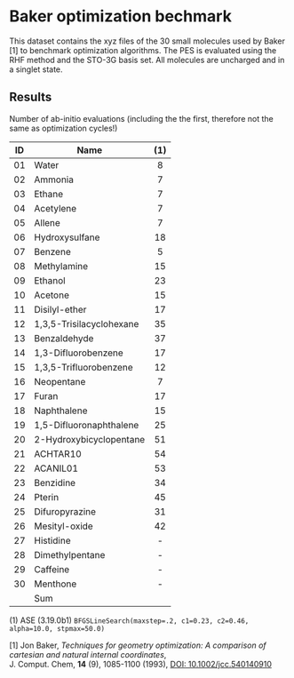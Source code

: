 # Baker optimization bechmark

This dataset contains the xyz files of the 30 small molecules used by Baker [1]
to benchmark optimization algorithms. The PES is evaluated using the RHF
method and the STO-3G basis set. All molecules are uncharged and in a singlet
state.

## Results
Number of ab-initio evaluations (including the the first, therefore not the same as optimization cycles!)

| ID | Name                      | (1) |
|----|---------------------------|:---:|
| 01 | Water                     | 8   |
| 02 | Ammonia                   | 7   |
| 03 | Ethane                    | 7   |
| 04 | Acetylene                 | 7   |
| 05 | Allene                    | 7   |
| 06 | Hydroxysulfane            | 18  |
| 07 | Benzene                   | 5   |
| 08 | Methylamine               | 15  |
| 09 | Ethanol                   | 23  |
| 10 | Acetone                   | 15  |
| 11 | Disilyl-ether             | 17  |
| 12 | 1,3,5-Trisilacyclohexane  | 35  |
| 13 | Benzaldehyde              | 37  |
| 14 | 1,3-Difluorobenzene       | 17  |
| 15 | 1,3,5-Trifluorobenzene    | 12  |
| 16 | Neopentane                | 7   |
| 17 | Furan                     | 17  |
| 18 | Naphthalene               | 15  |
| 19 | 1,5-Difluoronaphthalene   | 25  |
| 20 | 2-Hydroxybicyclopentane   | 51  |
| 21 | ACHTAR10                  | 54  |
| 22 | ACANIL01                  | 53  |
| 23 | Benzidine                 | 34  |
| 24 | Pterin                    | 45  |
| 25 | Difuropyrazine            | 31  |
| 26 | Mesityl-oxide             | 42  |
| 27 | Histidine                 | -   |
| 28 | Dimethylpentane           | -   |
| 29 | Caffeine                  | -   |
| 30 | Menthone                  | -   |
|    | Sum                       |     |

(1) ASE (3.19.0b1) `BFGSLineSearch(maxstep=.2, c1=0.23, c2=0.46, alpha=10.0, stpmax=50.0)`

[1] Jon Baker, *Techniques for geometry optimization: A comparison of cartesian and natural internal coordinates*,  
    J. Comput. Chem, **14** (9), 1085-1100 (1993), [DOI: 10.1002/jcc.540140910](https://doi.org/10.1002/jcc.540140910)
